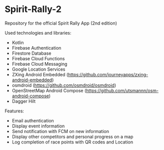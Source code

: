 # Spirit-Rally-2
Repository for the official Spirit Rally App (2nd edition)

Used technologies and libraries:
- Kotlin
- Firebase Authentication
- Firestore Database
- Firebase Cloud Functions
- Firebase Cloud Messaging
- Google Location Services
- ZXing Android Embedded (https://github.com/journeyapps/zxing-android-embedded)
- osmdroid (https://github.com/osmdroid/osmdroid)
- OpenStreetMap Android Compose (https://github.com/utsmannn/osm-android-compose)
- Dagger Hilt

Features:
- Email authentication
- Display event information
- Send notification with FCM on new information
- Display other competitors and personal progress on a map
- Log completion of race points with QR codes and Location
